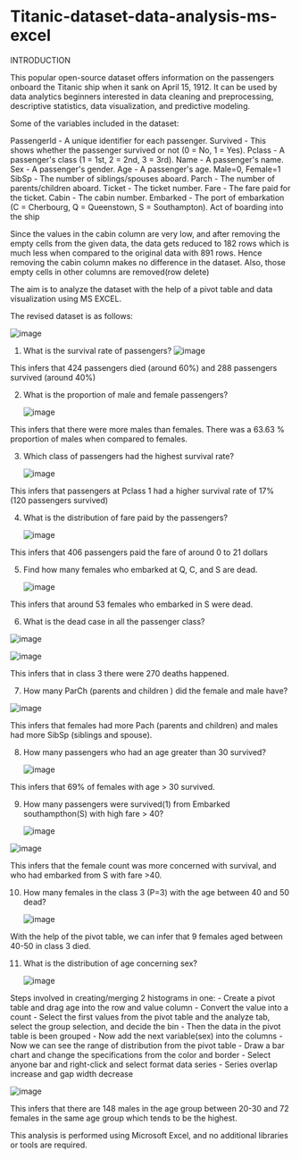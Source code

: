 # Titanic-dataset-data-analysis-ms-excel

INTRODUCTION

This popular open-source dataset offers information on the passengers onboard the Titanic ship when it sank on April 15, 1912. 
It can be used by data analytics beginners interested in data cleaning and preprocessing, descriptive statistics, data visualization, and predictive modeling.

Some of the variables included in the dataset:

  PassengerId - A unique identifier for each passenger.
  Survived - This shows whether the passenger survived or not (0 = No, 1 = Yes).
  Pclass - A passenger's class (1 = 1st, 2 = 2nd, 3 = 3rd).
  Name - A passenger's name.
  Sex - A passenger's gender.
  Age - A passenger's age. Male=0, Female=1
  SibSp - The number of siblings/spouses aboard.
  Parch - The number of parents/children aboard.
  Ticket - The ticket number.
  Fare - The fare paid for the ticket.
  Cabin - The cabin number.
  Embarked - The port of embarkation (C = Cherbourg, Q = Queenstown, S = Southampton). Act of boarding into the ship 

Since the values in the cabin column are very low, and after removing the empty cells from the given data, the data gets reduced to 182 rows which is much less when compared to the original data with 891 rows. 
Hence removing the cabin column makes no difference in the dataset. 
Also, those empty cells in other columns are removed(row delete)

The aim is to analyze the dataset with the help of a pivot table and data visualization using MS EXCEL.

The revised dataset is as follows:

![image](https://github.com/sahanavenkatesh242/titanic-dataset-data-analysis-ms-excel/assets/157820520/0dbbd308-e743-471a-af76-0e489c58d4ec)

1. What is the survival rate of passengers?
     ![image](https://github.com/sahanavenkatesh242/titanic-dataset-data-analysis-ms-excel/assets/157820520/cf873405-0fcd-4b14-9e3f-ef156f19b9b2)

This infers that 424 passengers died (around 60%) and 288 passengers survived (around 40%)

2. What is the proportion of male and female passengers?

   ![image](https://github.com/sahanavenkatesh242/titanic-dataset-data-analysis-ms-excel/assets/157820520/b3c255bf-8e4a-4e58-a8bb-1ff43566c8b8)

  This infers that there were more males than females. There was a 63.63 % proportion of males when compared to females.

3. Which class of passengers had the highest survival rate?

   ![image](https://github.com/sahanavenkatesh242/titanic-dataset-data-analysis-ms-excel/assets/157820520/ebd83331-fc05-4b6b-9be0-68d815058973)

This infers that passengers at Pclass 1 had a higher survival rate of 17% (120 passengers survived)

4. What is the distribution of fare paid by the passengers?

   ![image](https://github.com/sahanavenkatesh242/titanic-dataset-data-analysis-ms-excel/assets/157820520/f143ae53-ea13-4999-b407-a280bd4904c5)

  This infers that 406 passengers paid the fare of around 0 to 21 dollars 

5. Find how many females who embarked at Q, C, and S are dead.

     ![image](https://github.com/sahanavenkatesh242/titanic-dataset-data-analysis-ms-excel/assets/157820520/a6fb714f-07aa-4d18-9804-9a416d15a95c)

  This infers that around 53 females who embarked in S were dead.

6. What is the dead case in all the passenger class?

  ![image](https://github.com/sahanavenkatesh242/titanic-dataset-data-analysis-ms-excel/assets/157820520/233a81c7-2239-4d4c-b714-9e45cf081318)

  ![image](https://github.com/sahanavenkatesh242/titanic-dataset-data-analysis-ms-excel/assets/157820520/c2f3678a-1fda-4aaa-86eb-81ecf3376fd8)

  This infers that in class 3 there were 270 deaths happened.

7. How many ParCh (parents and children ) did the female and male have?

  ![image](https://github.com/sahanavenkatesh242/titanic-dataset-data-analysis-ms-excel/assets/157820520/aceee2e8-7d5d-4c6e-9955-a02524fd6e6a)

  This infers that females had more Pach (parents and children) and males had more SibSp (siblings and spouse).

8. How many passengers  who had an age greater than 30 survived?

     ![image](https://github.com/sahanavenkatesh242/titanic-dataset-data-analysis-ms-excel/assets/157820520/face7d45-903a-44bd-b197-dd7bc81d2201)

  This infers that 69% of females with age > 30 survived.

9. How many passengers were survived(1) from Embarked southampthon(S) with high fare > 40?

      ![image](https://github.com/sahanavenkatesh242/titanic-dataset-data-analysis-ms-excel/assets/157820520/4df73b65-5366-412d-a38a-f9ea035b413a)

  ![image](https://github.com/sahanavenkatesh242/titanic-dataset-data-analysis-ms-excel/assets/157820520/5af4262c-b036-4265-8660-5957bef5a991)

This infers that the female count was more concerned with survival, and who had embarked from S with fare >40.

10. How many females in the class 3 (P=3) with the age between 40 and 50 dead?
    
      ![image](https://github.com/sahanavenkatesh242/titanic-dataset-data-analysis-ms-excel/assets/157820520/ea4738de-2470-4e00-b70a-f10fa284f9a7)

  With the help of the pivot table, we can infer that 9 females aged between 40-50 in class 3 died.

11. What is the distribution of age concerning sex?

    ![image](https://github.com/sahanavenkatesh242/titanic-dataset-data-analysis-ms-excel/assets/157820520/05e44164-6008-4d96-a512-52f77896dc2a)

Steps involved in creating/merging 2 histograms in one:
      - Create a pivot table and drag age into the row and value column 
      - Convert the value into a count 
      - Select the first values from the pivot table and the analyze tab, select the group selection, and decide the bin 
      - Then the data in the pivot table is been grouped 
      - Now add the next variable(sex) into the columns 
      - Now we can see the range of distribution from the pivot table 
      - Draw a bar chart and change the specifications from the color and border 
      - Select anyone bar and right-click and select format data series
      - Series overlap increase and gap width decrease

  ![image](https://github.com/sahanavenkatesh242/titanic-dataset-data-analysis-ms-excel/assets/157820520/7cb22244-84a2-44a4-8ba8-35145f6bc928)


This infers that there are 148 males in the age group between 20-30 and 72 females in the same age group which tends to be the highest.





This analysis is performed using Microsoft Excel, and no additional libraries or tools are required.
